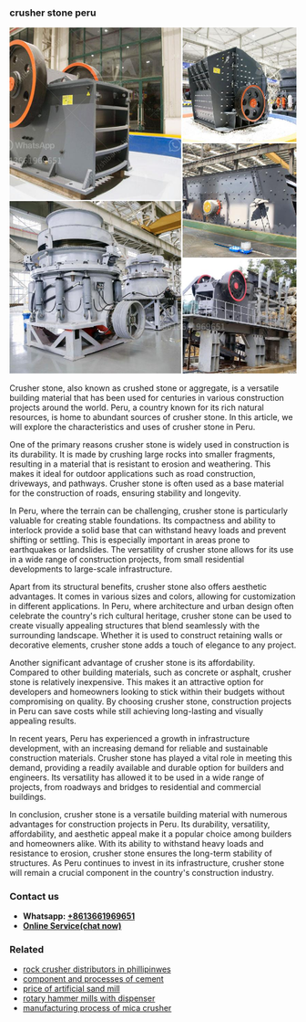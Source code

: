 <h3>crusher stone peru</h3><img src='1706768076.jpg' alt=''><p>Crusher stone, also known as crushed stone or aggregate, is a versatile building material that has been used for centuries in various construction projects around the world. Peru, a country known for its rich natural resources, is home to abundant sources of crusher stone. In this article, we will explore the characteristics and uses of crusher stone in Peru.</p><p>One of the primary reasons crusher stone is widely used in construction is its durability. It is made by crushing large rocks into smaller fragments, resulting in a material that is resistant to erosion and weathering. This makes it ideal for outdoor applications such as road construction, driveways, and pathways. Crusher stone is often used as a base material for the construction of roads, ensuring stability and longevity.</p><p>In Peru, where the terrain can be challenging, crusher stone is particularly valuable for creating stable foundations. Its compactness and ability to interlock provide a solid base that can withstand heavy loads and prevent shifting or settling. This is especially important in areas prone to earthquakes or landslides. The versatility of crusher stone allows for its use in a wide range of construction projects, from small residential developments to large-scale infrastructure.</p><p>Apart from its structural benefits, crusher stone also offers aesthetic advantages. It comes in various sizes and colors, allowing for customization in different applications. In Peru, where architecture and urban design often celebrate the country's rich cultural heritage, crusher stone can be used to create visually appealing structures that blend seamlessly with the surrounding landscape. Whether it is used to construct retaining walls or decorative elements, crusher stone adds a touch of elegance to any project.</p><p>Another significant advantage of crusher stone is its affordability. Compared to other building materials, such as concrete or asphalt, crusher stone is relatively inexpensive. This makes it an attractive option for developers and homeowners looking to stick within their budgets without compromising on quality. By choosing crusher stone, construction projects in Peru can save costs while still achieving long-lasting and visually appealing results.</p><p>In recent years, Peru has experienced a growth in infrastructure development, with an increasing demand for reliable and sustainable construction materials. Crusher stone has played a vital role in meeting this demand, providing a readily available and durable option for builders and engineers. Its versatility has allowed it to be used in a wide range of projects, from roadways and bridges to residential and commercial buildings.</p><p>In conclusion, crusher stone is a versatile building material with numerous advantages for construction projects in Peru. Its durability, versatility, affordability, and aesthetic appeal make it a popular choice among builders and homeowners alike. With its ability to withstand heavy loads and resistance to erosion, crusher stone ensures the long-term stability of structures. As Peru continues to invest in its infrastructure, crusher stone will remain a crucial component in the country's construction industry.</p><h3>Contact us</h3><ul><li><strong>Whatsapp:&nbsp;<a href="https://wa.me/8613661969651">+8613661969651</a></strong></li><li><a href="https://swt.shibang-china.com/?git&amp;zhl&amp;crusher stone peru"><strong>Online Service(chat now)</strong></a></li></ul><h3>Related</h3><ul><li><a href='rock crusher distributors in phillipinwes.md'>rock crusher distributors in phillipinwes</a></li><li><a href='component and processes of cement.md'>component and processes of cement</a></li><li><a href='price of artificial sand mill.md'>price of artificial sand mill</a></li><li><a href='rotary hammer mills with dispenser.md'>rotary hammer mills with dispenser</a></li><li><a href='manufacturing process of mica crusher.md'>manufacturing process of mica crusher</a></li></ul>